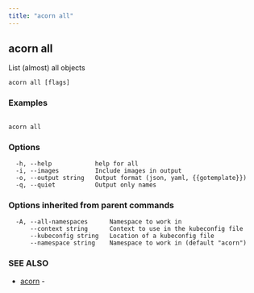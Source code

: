 ```yaml
---
title: "acorn all"
---
```

## acorn all

List (almost) all objects

```
acorn all [flags]
```

### Examples

```

acorn all
```

### Options

```
  -h, --help            help for all
  -i, --images          Include images in output
  -o, --output string   Output format (json, yaml, {{gotemplate}})
  -q, --quiet           Output only names
```

### Options inherited from parent commands

```
  -A, --all-namespaces      Namespace to work in
      --context string      Context to use in the kubeconfig file
      --kubeconfig string   Location of a kubeconfig file
      --namespace string    Namespace to work in (default "acorn")
```

### SEE ALSO

* [acorn](acorn.md)	 - 

